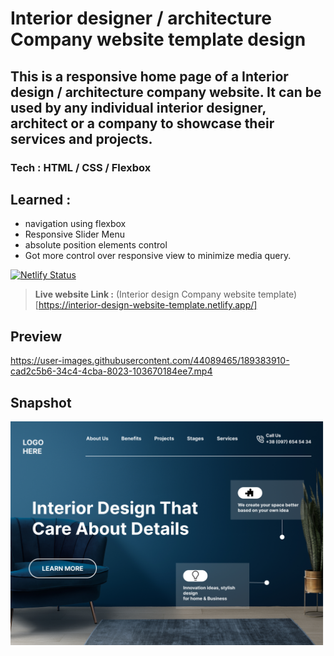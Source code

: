 # Interior designer / architecture Company website template design

## This is a responsive home page of a Interior design / architecture company website. It can be used by any individual interior designer, architect or a company to showcase their services and projects.
### **Tech** : HTML / CSS / Flexbox
## Learned : 
- navigation using flexbox
- Responsive Slider Menu
- absolute position elements control
 - Got more control over responsive view to minimize media query.
 >
[![Netlify Status](https://api.netlify.com/api/v1/badges/ba4812db-3be8-4c83-801f-9f9dffdfa112/deploy-status)](https://app.netlify.com/sites/interior-design-website-template/deploys)
> **Live website Link :** (Interior design Company website template)[https://interior-design-website-template.netlify.app/]

## Preview

https://user-images.githubusercontent.com/44089465/189383910-cad2c5b6-34c4-4cba-8023-103670184ee7.mp4

## Snapshot

![Desktop](thumbnail.png)
